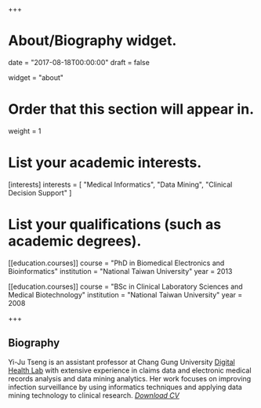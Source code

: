 +++
# About/Biography widget.

date = "2017-08-18T00:00:00"
draft = false

widget = "about"

# Order that this section will appear in.
weight = 1

# List your academic interests.
[interests]
  interests = [
    "Medical Informatics",
    "Data Mining",
    "Clinical Decision Support"
  ]

# List your qualifications (such as academic degrees).
[[education.courses]]
  course = "PhD in Biomedical Electronics and Bioinformatics"
  institution = "National Taiwan University"
  year = 2013

[[education.courses]]
  course = "BSc in Clinical Laboratory Sciences and Medical Biotechnology"
  institution = "National Taiwan University"
  year = 2008

+++

## Biography

Yi-Ju Tseng is an assistant professor at Chang Gung University [Digital Health Lab](https://dhlab-cgu.github.io/) with extensive experience in claims data and electronic medical records analysis and data mining analytics. Her work focuses on improving infection surveillance by using informatics techniques and applying data mining technology to clinical research. *[Download CV](file/YJTseng_CV.pdf)*

